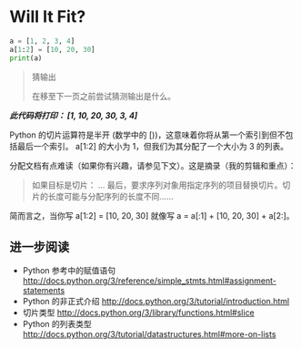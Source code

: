 # Will It Fit?

```python
a = [1, 2, 3, 4]
a[1:2] = [10, 20, 30]
print(a)
```

> 猜输出
>
> 在移至下一页之前尝试猜测输出是什么。

***此代码将打印： [1, 10, 20, 30, 3, 4]***


Python 的切片运算符是半开 (数学中的 [))，这意味着你将从第一个索引到但不包括最后一个索引。 a[1:2] 的大小为 1，但我们为其分配了一个大小为 3 的列表。

分配文档有点难读（如果你有兴趣，请参见下文）。这是摘录（我的剪辑和重点）：

> 如果目标是切片： ... 最后，要求序列对象用指定序列的项目替换切片。切片的长度可能与分配序列的长度不同……

简而言之，当你写 a[1:2] = [10, 20, 30] 就像写 a = a[:1] + [10, 20, 30] + a[2:]。

## 进一步阅读

- Python 参考中的赋值语句
    http://docs.python.org/3/reference/simple_stmts.html#assignment-statements
- Python 的非正式介绍
    http://docs.python.org/3/tutorial/introduction.html
- 切片类型
    http://docs.python.org/3/library/functions.html#slice
- Python 的列表类型
    http://docs.python.org/3/tutorial/datastructures.html#more-on-lists